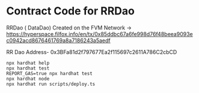 # Contract Code for RRDao

RRDao ( DataDao) Created on the FVM Network -> https://hyperspace.filfox.info/en/tx/0x85ddbc67a6fe998d76f48beea9093ec0942acd8676461769a8a7186243a5aedf

RR Dao Address- 0x3BFa81d2f797677Ea2f115697c2611A786C2cbCD

```shell
npx hardhat help
npx hardhat test
REPORT_GAS=true npx hardhat test
npx hardhat node
npx hardhat run scripts/deploy.ts
```
